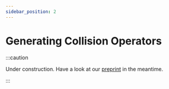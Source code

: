 ```yaml
---
sidebar_position: 2
---
```


# Generating Collision Operators

:::caution

Under construction.
Have a look at our [preprint](https://arxiv.org/abs/2204.06004) in the meantime.

:::
